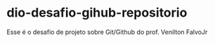 # dio-desafio-gihub-repositorio
Esse é o desafio de projeto sobre Git/Github do prof. Venilton FalvoJr
